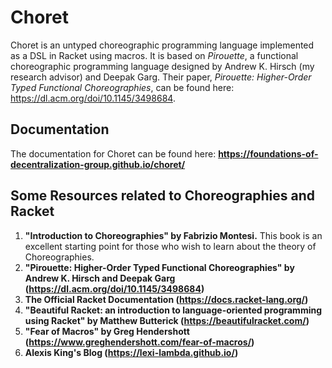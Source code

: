 # Choret

Choret is an untyped choreographic programming language implemented as a DSL in Racket using macros. It is based on *Pirouette*, a functional choreographic programming language designed by Andrew K. Hirsch (my research advisor) and Deepak Garg. Their paper, *Pirouette: Higher-Order Typed Functional Choreographies*, can be found here: https://dl.acm.org/doi/10.1145/3498684.

## Documentation
The documentation for Choret can be found here:
**https://foundations-of-decentralization-group.github.io/choret/**

## Some Resources related to Choreographies and Racket

1. **"Introduction to Choreographies" by Fabrizio Montesi.** This book is an excellent starting point for those who wish to learn about the theory of Choreographies.
2. **"Pirouette: Higher-Order Typed Functional Choreographies" by Andrew K. Hirsch and Deepak Garg (https://dl.acm.org/doi/10.1145/3498684)**
3. **The Official Racket Documentation (https://docs.racket-lang.org/)**
4. **"Beau­tiful Racket: an intro­duc­tion to language-oriented
program­ming using Racket" by Matthew Butt­erick (https://beautifulracket.com/)**
5. **"Fear of Macros" by Greg Hendershott (https://www.greghendershott.com/fear-of-macros/)**
6. **Alexis King's Blog (https://lexi-lambda.github.io/)**
